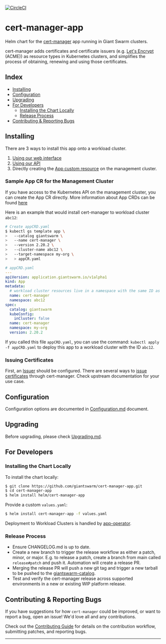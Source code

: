 [![CircleCI](https://circleci.com/gh/giantswarm/cert-manager-app.svg?style=shield)](https://circleci.com/gh/giantswarm/cert-manager-app)

# cert-manager-app

Helm chart for the [cert-manager](https://cert-manager.io/) app running in Giant Swarm clusters.

cert-manager adds certificates and certificate issuers (e.g. [Let's Encrypt](https://letsencrypt.org/docs/) (ACME)) as resource types in Kubernetes clusters, and simplifies the process of obtaining, renewing and using those certificates.

## Index
- [Installing](#installing)
- [Configuration](#configuration)
- [Upgrading](#upgrading)
- [For Developers](#for-developers)
  - [Installing the Chart Locally](#installing-the-chart-locally)
  - [Release Process](#release-process)
- [Contributing & Reporting Bugs](#contributing--reporting-bugs)

## Installing

There are 3 ways to install this app onto a workload cluster.

1. [Using our web interface](https://docs.giantswarm.io/ui-api/web/app-platform/#installing-an-app)
2. [Using our API](https://docs.giantswarm.io/api/#operation/createClusterAppV5)
3. Directly creating the [App custom resource](https://docs.giantswarm.io/getting-started/app-platform/deploy-app/#creating-an-app-cr) on the management cluster.

### Sample App CR for the Management Cluster

If you have access to the Kubernetes API on the management cluster, you can create the App CR directly. More information about App CRDs can be found [here](https://docs.giantswarm.io/use-the-api/management-api/crd/apps.application.giantswarm.io/)

Here is an example that would install cert-manager to workload cluster `abc12`:


```bash
# Create appCRD.yaml
$ kubectl gs template app \
>   --catalog giantswarm \
>   --name cert-manager \
>   --version 2.20.2 \
>   --cluster-name abc12 \
>   --target-namespace my-org \
>   > appCR.yaml
```
```yaml
# appCRD.yaml
---
apiVersion: application.giantswarm.io/v1alpha1
kind: App
metadata:
  # workload cluster resources live in a namespace with the same ID as the workload cluster.
  name: cert-manager
  namespace: abc12
spec:
  catalog: giantswarm
  kubeConfig:
    inCluster: false
  name: cert-manager
  namespace: my-org
  version: 2.20.2
```
If you called this file `appCRD.yaml`, you can use the command: `kubectl apply -f appCRD.yaml` to deploy this app to a workload cluster with the ID `abc12`.

### Issuing Certificates

First, an [Issuer](https://cert-manager.io/docs/configuration/) should be configured. There are several ways to [issue certificates](https://cert-manager.io/docs/usage/) through cert-manager. Check upstream documentation for your use case.

## Configuration

Configuration options are documented in [Configuration.md](https://github.com/giantswarm/cert-manager-app/blob/main/helm/cert-manager-app/Configuration.md) document.

## Upgrading

Before upgrading, please check [Upgrading.md](https://github.com/giantswarm/cert-manager-app/blob/main/docs/upgrading.md).

## For Developers

### Installing the Chart Locally

To install the chart locally:

```bash
$ git clone https://github.com/giantswarm/cert-manager-app.git
$ cd cert-manager-app
$ helm install helm/cert-manager-app
```

Provide a custom `values.yaml`:

```bash
$ helm install cert-manager-app -f values.yaml
```

Deployment to Workload Clusters is handled by [app-operator](https://github.com/giantswarm/app-operator).

### Release Process

* Ensure CHANGELOG.md is up to date.
* Create a new branch to trigger the release workflow as either a patch, minor, or major. E.g. to release a patch, create a branch from main called `release#patch` and push it. Automation will create a release PR.
* Merging the release PR will push a new git tag and trigger a new tarball to be pushed to the
  [giantswarm-catalog].
* Test and verify the cert-manager release across supported environments in a new or existing WIP platform release.

## Contributing & Reporting Bugs
If you have suggestions for how `cert-manager` could be improved, or want to report a bug, open an issue! We'd love all and any contributions.

Check out the [Contributing Guide](https://github.com/giantswarm/cert-manager-app/blob/main/CONTRIBUTING.md) for details on the contribution workflow, submitting patches, and reporting bugs.

---

[app-operator]: https://github.com/giantswarm/app-operator
[cluster-operator]: https://github.com/giantswarm/cluster-operator
[cert-manager]: https://github.com/cert-manager/cert-manager
[default-catalog]: https://github.com/giantswarm/default-catalog
[default-test-catalog]: https://github.com/giantswarm/default-test-catalog
[giantswarm-catalog]: https://github.com/giantswarm/giantswarm-catalog
